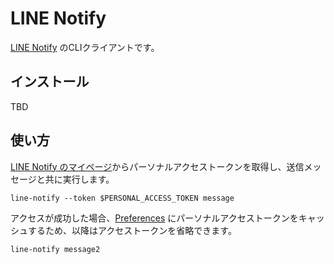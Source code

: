 # LINE Notify

[LINE Notify](https://engineering.linecorp.com/ja/blog/using-line-notify-to-send-messages-to-line-from-the-command-line/) のCLIクライアントです。

## インストール

TBD

## 使い方

[LINE Notify のマイページ](https://notify-bot.line.me/my/)からパーソナルアクセストークンを取得し、送信メッセージと共に実行します。

```shell
line-notify --token $PERSONAL_ACCESS_TOKEN message
```

アクセスが成功した場合、[Preferences](https://docs.oracle.com/en/java/javase/19/core/preferences-api1.html) にパーソナルアクセストークンをキャッシュするため、以降はアクセストークンを省略できます。

```shell
line-notify message2
```
